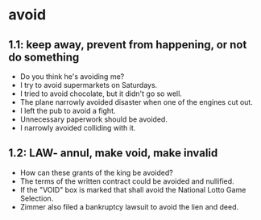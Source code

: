 # avoid
## 1.1: keep away, prevent from happening, or not do something

  *  Do you think he's avoiding me?
  *  I try to avoid supermarkets on Saturdays.
  *  I tried to avoid chocolate, but it didn't go so well.
  *  The plane narrowly avoided disaster when one of the engines cut out.
  *  I left the pub to avoid a fight.
  *  Unnecessary paperwork should be avoided.
  *  I narrowly avoided colliding with it.

## 1.2: LAW- annul, make void, make invalid

  *  How can these grants of the king be avoided?
  *  The terms of the written contract could be avoided and nullified.
  *  If the "VOID" box is marked that shall avoid the National Lotto Game Selection.
  *  Zimmer also filed a bankruptcy lawsuit to avoid the lien and deed.
